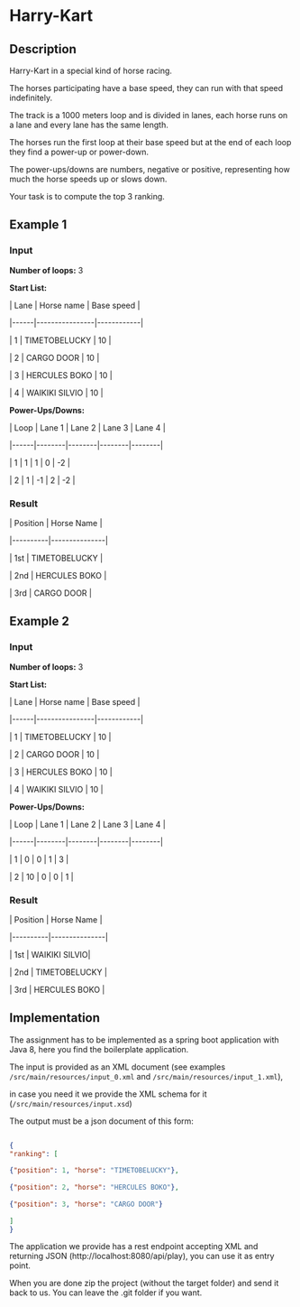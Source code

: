 # Harry-Kart

## Description
Harry-Kart in a special kind of horse racing.


The horses participating have a base speed, they can run with that speed indefinitely.

The track is a 1000 meters loop and is divided in lanes, each horse runs on a lane and every lane has the same length.   

The horses run the first loop at their base speed but at the end of each loop they find a power-up or power-down.


The power-ups/downs are numbers, negative or positive, representing how much the horse speeds up or slows down.


Your task is to compute the top 3 ranking.


## Example 1


### Input

**Number of loops:** 3

**Start List:**


| Lane | Horse name     | Base speed |

|------|----------------|------------|

| 1    | TIMETOBELUCKY  | 10         |

| 2    | CARGO DOOR     | 10         |

| 3    | HERCULES BOKO  | 10         |

| 4    | WAIKIKI SILVIO | 10         |


**Power-Ups/Downs:**


| Loop | Lane 1 | Lane 2 | Lane 3 | Lane 4 |

|------|--------|--------|--------|--------|

| 1    | 1      | 1      | 0      | -2     |

| 2    | 1      | -1     | 2      | -2     |




### Result


| Position | Horse Name    |

|----------|---------------|

| 1st      | TIMETOBELUCKY |

| 2nd      | HERCULES BOKO |

| 3rd      | CARGO DOOR    |




## Example 2


### Input

**Number of loops:** 3

**Start List:**


| Lane | Horse name     | Base speed |

|------|----------------|------------|

| 1    | TIMETOBELUCKY  | 10         |

| 2    | CARGO DOOR     | 10         |

| 3    | HERCULES BOKO  | 10         |

| 4    | WAIKIKI SILVIO | 10         |



**Power-Ups/Downs:**


| Loop | Lane 1 | Lane 2 | Lane 3 | Lane 4 |

|------|--------|--------|--------|--------|

| 1    | 0      | 0      | 1      | 3      |

| 2    | 10     | 0      | 0      | 1      |



### Result


| Position | Horse Name    |

|----------|---------------|

| 1st      | WAIKIKI SILVIO|

| 2nd      | TIMETOBELUCKY |

| 3rd      | HERCULES BOKO |



## Implementation
The assignment has to be implemented as a spring boot application with Java 8, here you find the boilerplate application.


The input is provided as an XML document (see examples ```/src/main/resources/input_0.xml``` and ```/src/main/resources/input_1.xml```),

in case you need it we provide the XML schema for it (```/src/main/resources/input.xsd```)

The output must be a json document of this form:
```json

{
"ranking": [
      
{"position": 1, "horse": "TIMETOBELUCKY"},
      
{"position": 2, "horse": "HERCULES BOKO"},
      
{"position": 3, "horse": "CARGO DOOR"}
   
]
}
```


The application we provide has a rest endpoint accepting XML and returning JSON (http://localhost:8080/api/play),
you can use it as entry point.

When you are done zip the project (without the target folder) and send it back to us.
 You can leave the .git folder if you want.
